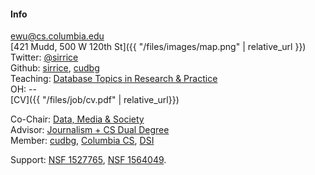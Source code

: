 #### Info

[ewu@cs.columbia.edu](mailto:ewu@cs.columbia.edu)   
[421 Mudd, 500 W 120th St]({{ "/files/images/map.png" | relative_url }})   
Twitter: [@sirrice](https://twitter.com/sirrice)   
Github: [sirrice](http://github.com/sirrice), [cudbg](http://github.com/cudbg)   
Teaching: [Database Topics in Research & Practice](https://columbiadb.github.io/index)  
OH: --   
[CV]({{ "/files/job/cv.pdf" | relative_url}})  


Co-Chair: <a href="http://datascienceinstitute.github.io">Data, Media & Society</a><br/>
Advisor:  <a href="http://www.cs.columbia.edu/education/ms/journalism/">Journalism + CS Dual Degree</a><br/>
Member: <a href="http://cudbg.github.io/">cudbg</a>, <a href="http://www.cs.columbia.edu/">Columbia CS</a>, <a href="http://datascience.columbia.edu/">DSI</a><br/>

Support: [NSF 1527765](http://perceptvis.github.io/), [NSF 1564049](https://nsfdeclarativevis.github.io/NSFDeclarativeVis/).  
